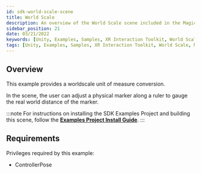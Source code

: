 ```yaml
---
id: sdk-world-scale-scene
title: World Scale
description: An overview of the World Scale scene included in the Magic Leap 2 Examples Project, which uses Unity's XR Interaction Toolkit.
sidebar_position: 21
date: 03/21/2022
keywords: [Unity, Examples, Samples, XR Interaction Toolkit, World Scale, Measurement]
tags: [Unity, Examples, Samples, XR Interaction Toolkit, World Scale, Measurement]
---
```



## Overview

This example provides a worldscale unit of measure conversion.

In the scene, the user can adjust a physical marker along a ruler to gauge the real world distance of the marker.

:::note
For instructions on installing the SDK Examples Project and building this scene, follow the [**Examples Project Install Guide**](/versioned_docs/version-22-Feb-2023/guides/unity/sdk-example-scenes/sdk-install-setup.md).
:::

## Requirements

Privileges required by this example:

- ControllerPose

